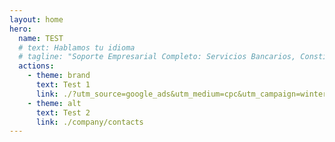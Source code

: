 ```yaml
---
layout: home
hero:
  name: TEST
  # text: Hablamos tu idioma
  # tagline: "Soporte Empresarial Completo: Servicios Bancarios, Constitución de Empresas, Visados. Sin costos iniciales – pague solo después de la aprobación."
  actions:
    - theme: brand
      text: Test 1
      link: ./?utm_source=google_ads&utm_medium=cpc&utm_campaign=winter_2025
    - theme: alt
      text: Test 2
      link: ./company/contacts
---
```

